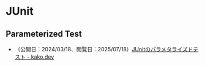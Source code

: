 # JUnit

## Parameterized Test
- （公開日：2024/03/18、閲覧日：2025/07/18）[JUnitのパラメタライズドテスト \- kako\.dev](https://kako351.dev/entry/2024/03/18/JUnit%E3%81%AE%E3%83%91%E3%83%A9%E3%83%A1%E3%82%BF%E3%83%A9%E3%82%A4%E3%82%BA%E3%83%89%E3%83%86%E3%82%B9%E3%83%88)
